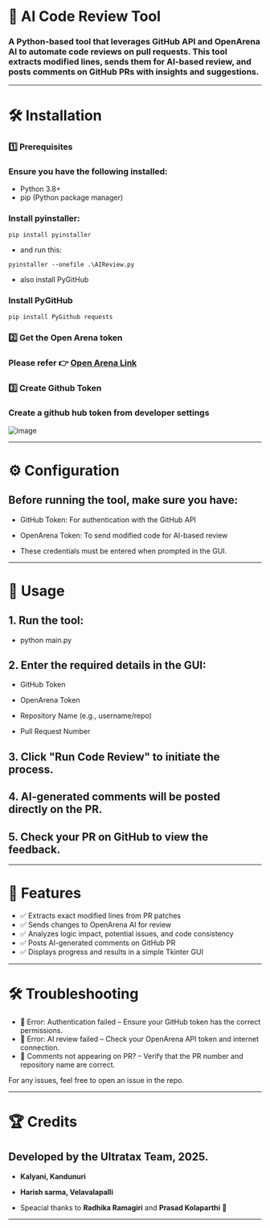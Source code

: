 # 🚀 AI Code Review Tool

### A Python-based tool that leverages GitHub API and OpenArena AI to automate code reviews on pull requests. This tool extracts modified lines, sends them for AI-based review, and posts comments on GitHub PRs with insights and suggestions.

---

# 🛠 Installation

### 1️⃣ Prerequisites

### Ensure you have the following installed:

- Python 3.8+
- pip (Python package manager)

### Install pyinstaller:

```
pip install pyinstaller
```
- and run this:
```
pyinstaller --onefile .\AIReview.py
```
- also install PyGitHub 

### Install PyGitHub 

```
pip install PyGithub requests
```

### 2️⃣ Get the Open Arena token

### Please refer 👉 [Open Arena Link](https://helix.thomsonreuters.com/static-sites/site-builds/gcs-ml_ai-platform-documentation/ai-platform/09_openarena/api_user_guide.html#step-5-locate-your-esso-token)


### 3️⃣ Create Github Token
### Create a github hub token from developer settings 

![image](https://github.com/user-attachments/assets/f7eac2cc-b91a-4cf5-b589-5654ee371283)

---

# ⚙️ Configuration

## Before running the tool, make sure you have:

- GitHub Token: For authentication with the GitHub API

- OpenArena Token: To send modified code for AI-based review

- These credentials must be entered when prompted in the GUI.

---

# 🚀 Usage

## 1. Run the tool:

- python main.py


## 2. Enter the required details in the GUI:

- GitHub Token

- OpenArena Token

- Repository Name (e.g., username/repo)

- Pull Request Number


## 3. Click "Run Code Review" to initiate the process.


## 4. AI-generated comments will be posted directly on the PR.


## 5. Check your PR on GitHub to view the feedback.

---

# 📌 Features

- ✅ Extracts exact modified lines from PR patches
- ✅ Sends changes to OpenArena AI for review
- ✅ Analyzes logic impact, potential issues, and code consistency
- ✅ Posts AI-generated comments on GitHub PR
- ✅ Displays progress and results in a simple Tkinter GUI


---

# 🛠 Troubleshooting

- 🔹 Error: Authentication failed – Ensure your GitHub token has the correct permissions.
- 🔹 Error: AI review failed – Check your OpenArena API token and internet connection.
- 🔹 Comments not appearing on PR? – Verify that the PR number and repository name are correct.

For any issues, feel free to open an issue in the repo.


---

# 🏆 Credits

## Developed by the Ultratax Team, 2025.
- **Kalyani, Kandunuri**
- **Harish sarma, Velavalapalli**

- Speacial thanks to **Radhika Ramagiri** and **Prasad Kolaparthi** 💖

---
